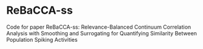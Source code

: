 # ReBaCCA-ss
Code for paper ReBaCCA-ss: Relevance-Balanced Continuum Correlation Analysis with Smoothing and Surrogating for Quantifying Similarity Between Population Spiking Activities
